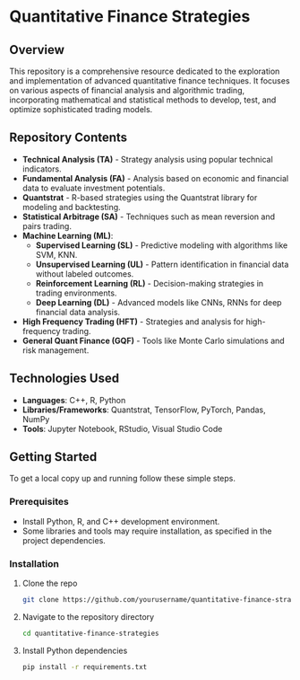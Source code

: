 # Quantitative Finance Strategies

## Overview
This repository is a comprehensive resource dedicated to the exploration and implementation of advanced quantitative finance techniques. It focuses on various aspects of financial analysis and algorithmic trading, incorporating mathematical and statistical methods to develop, test, and optimize sophisticated trading models.

## Repository Contents
- **Technical Analysis (TA)** - Strategy analysis using popular technical indicators.
- **Fundamental Analysis (FA)** - Analysis based on economic and financial data to evaluate investment potentials.
- **Quantstrat** - R-based strategies using the Quantstrat library for modeling and backtesting.
- **Statistical Arbitrage (SA)** - Techniques such as mean reversion and pairs trading.
- **Machine Learning (ML)**:
  - **Supervised Learning (SL)** - Predictive modeling with algorithms like SVM, KNN.
  - **Unsupervised Learning (UL)** - Pattern identification in financial data without labeled outcomes.
  - **Reinforcement Learning (RL)** - Decision-making strategies in trading environments.
  - **Deep Learning (DL)** - Advanced models like CNNs, RNNs for deep financial data analysis.
- **High Frequency Trading (HFT)** - Strategies and analysis for high-frequency trading.
- **General Quant Finance (GQF)** - Tools like Monte Carlo simulations and risk management.

## Technologies Used
- **Languages**: C++, R, Python
- **Libraries/Frameworks**: Quantstrat, TensorFlow, PyTorch, Pandas, NumPy
- **Tools**: Jupyter Notebook, RStudio, Visual Studio Code

## Getting Started
To get a local copy up and running follow these simple steps.

### Prerequisites
- Install Python, R, and C++ development environment.
- Some libraries and tools may require installation, as specified in the project dependencies.

### Installation
1. Clone the repo
   ```sh
   git clone https://github.com/yourusername/quantitative-finance-strategies.git

2. Navigate to the repository directory
   ```sh
   cd quantitative-finance-strategies
3. Install Python dependencies
   ```sh
   pip install -r requirements.txt

   
